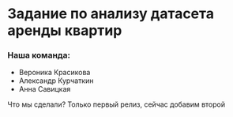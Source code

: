 # Задание по анализу датасета аренды квартир
### Наша команда:
* Вероника Красикова
* Александр Курчаткин
* Анна Савицкая


Что мы сделали? Только первый релиз, сейчас добавим второй
